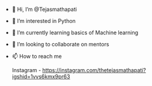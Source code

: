 - 👋 Hi, I’m @Tejasmathapati
- 👀 I’m interested in Python
- 🌱 I’m currently learning basics of Machine learning
- 💞️ I’m looking to collaborate on mentors
- 📫 How to reach me

     Instagram - https://instagram.com/thetejasmathapati?igshid=1vvs6kmx9pr63

<!---
Tejasmathapati/Tejasmathapati is a ✨ special ✨ repository because its `README.md` (this file) appears on your GitHub profile.
You can click the Preview link to take a look at your changes.
--->
